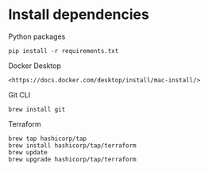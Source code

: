 # Install dependencies

Python packages

```
pip install -r requirements.txt
```

Docker Desktop

```
<https://docs.docker.com/desktop/install/mac-install/>
```

Git CLI

```
brew install git
```

Terraform

```
brew tap hashicorp/tap
brew install hashicorp/tap/terraform
brew update
brew upgrade hashicorp/tap/terraform
```
